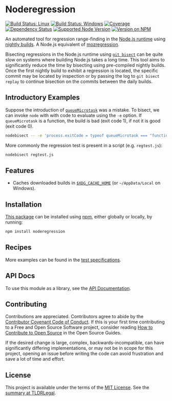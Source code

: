Noderegression
==============

[![Build Status: Linux](https://img.shields.io/travis/kevinoid/noderegression/master.svg?style=flat&label=build+on+linux)](https://travis-ci.org/kevinoid/noderegression)
[![Build Status: Windows](https://img.shields.io/appveyor/ci/kevinoid/noderegression/master.svg?style=flat&label=build+on+windows)](https://ci.appveyor.com/project/kevinoid/noderegression)
[![Coverage](https://img.shields.io/codecov/c/github/kevinoid/noderegression.svg?style=flat)](https://codecov.io/github/kevinoid/noderegression?branch=master)
[![Dependency Status](https://img.shields.io/david/kevinoid/noderegression.svg?style=flat)](https://david-dm.org/kevinoid/noderegression)
[![Supported Node Version](https://img.shields.io/node/v/noderegression.svg?style=flat)](https://www.npmjs.com/package/noderegression)
[![Version on NPM](https://img.shields.io/npm/v/noderegression.svg?style=flat)](https://www.npmjs.com/package/noderegression)

An automated tool for regression range-finding in the [Node.js
runtime](https://nodejs.org/) using [nightly
builds](https://nodejs.org/download/nightly/).  A Node.js equivalent of
[mozregression](http://mozilla.github.com/mozregression/).

Bisecting regressions in the Node.js runtime using [`git
bisect`](https://git-scm.com/docs/git-bisect) can be quite slow on systems
where building Node.js takes a long time.  This tool aims to significantly
reduce the time by bisecting using pre-compiled nightly builds.  Once the
first nightly build to exhibit a regression is located, the specific commit
may be located by inspection or by passing the log to `git bisect replay`
to continue bisection on the commits between the daily builds.

## Introductory Examples

Suppose the introduction of
[`queueMicrotask`](https://nodejs.org/api/globals.html#globals_queuemicrotask_callback)
was a mistake.  To bisect, we can invoke `node` with with code to evaluate
using the `-e` option.  If `queueMicrotask` is a function, the build is bad
(exit code 1), if not it is good (exit code 0).

```sh
nodebisect -- -e 'process.exitCode = typeof queueMicrotask === "function" ? 1 : 0'
```

More commonly the regression test is present in a script (e.g. `regtest.js`):

```sh
nodebisect regtest.js
```

## Features

* Caches downloaded builds in
  [`$XDG_CACHE_HOME`](https://specifications.freedesktop.org/basedir-spec/latest/ar01s03.html)
  (or `~/AppData/Local` on Windows).

## Installation

[This package](https://www.npmjs.com/package/noderegression) can be
installed using [npm](https://www.npmjs.com/), either globally or locally, by
running:

```sh
npm install noderegression
```

## Recipes

More examples can be found in the [test
specifications](https://kevinoid.github.io/noderegression/spec).

## API Docs

To use this module as a library, see the [API
Documentation](https://kevinoid.github.io/noderegression/api).

## Contributing

Contributions are appreciated.  Contributors agree to abide by the [Contributor
Covenant Code of
Conduct](https://www.contributor-covenant.org/version/1/4/code-of-conduct.html).
If this is your first time contributing to a Free and Open Source Software
project, consider reading [How to Contribute to Open
Source](https://opensource.guide/how-to-contribute/)
in the Open Source Guides.

If the desired change is large, complex, backwards-incompatible, can have
significantly differing implementations, or may not be in scope for this
project, opening an issue before writing the code can avoid frustration and
save a lot of time and effort.

## License

This project is available under the terms of the [MIT License](LICENSE.txt).
See the [summary at TLDRLegal](https://tldrlegal.com/license/mit-license).
